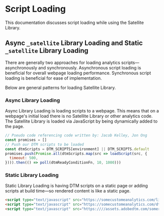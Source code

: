 # Script Loading

This documentation discusses script loading while using the Satellite Library.

## Async `_satellite` Library Loading and Static `_satellite` Library Loading

There are generally two approaches for loading analytics scripts—asynchronously and synchronously. Asynchronous script loading is beneficial for overall webpage loading performance. Synchronous script loading is beneficial for ease of implementation. 

Below are general patterns for loading Satellite Library. 

### Async Library Loading

Async Library Loading is loading scripts to a webpage. This means that on a webpage's initial load there is no Satellite Library or other analytics code. The Satellite Library is loaded via JavaScript by being dynamically added to the page. 

```javascript
// Pseudo code referencing code written by: Jacob Kelley, Jon Ong
const promises = []
// Push our DTM scripts to be loaded
const dtmScripts = DTM_SCRIPTS[environment] || DTM_SCRIPTS.default
promises.push(Promise.all(dtmScripts.map(src => loadScript(src, {
  timeout: 500,
}))).then(() => poll(dtmReadyConditionFn, 10, 1000)))
```

### Static Library Loading

Static Library Loading is having DTM scripts on a static page or adding scripts at build time—so rendered content is like a static page.

```html
<script type="text/javascript" src="https://somecustomeanalytics.com/lib.js"></script>
<script type="text/javascript" src="https://somecustomeanalytics.com/dtm-observer.js"></script>
<script type="text/javascript" src="https:////assets.adobedtm.com/somerandomstring/satelliteLib-someotherrandomstring.js"></script>
```
